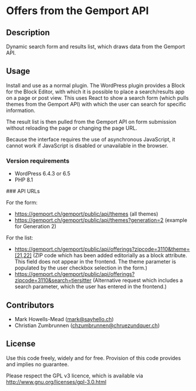 # Offers from the Gemport API

## Description

Dynamic search form and results list, which draws data from the Gemport API.

## Usage

Install and use as a normal plugin. The WordPress plugin provides a Block for the Block Editor, with which it is possible
to place a search/results app on a page or post view. This uses React to show a search form (which pulls themes from the Gemport API)
with which the user can search for specific information.

The result list is then pulled from the Gemport API on form submission without reloading the page or changing the page URL.

Because the interface requires the use of asynchronous JavaScript, it cannot work if JavaScript is disabled or unavailable in the browser.

### Version requirements

-   WordPress 6.4.3 or 6.5
-   PHP 8.1

### API URLs

For the form:

-   https://gemport.ch/gemport/public/api/themes (all themes)
-   https://gemport.ch/gemport/public/api/themes?generation=2 (example for Generation 2)

For the list:

-   https://gemport.ch/gemport/public/api/offerings?zipcode=3110&theme=[21,22] (ZIP code which has been added editorially as a block attribute. This field does not appear in the frontend. The theme parameter is populated by the user checkbox selection in the form.)
-   https://gemport.ch/gemport/public/api/offerings?zipcode=3110&search=tiersitter (Alternative request which includes a search parameter, which the user has entered in the frontend.)

## Contributors

-   Mark Howells-Mead (mark@sayhello.ch)
-   Christian Zumbrunnen (chzumbrunnen@chruezundquer.ch)

## License

Use this code freely, widely and for free. Provision of this code provides and implies no guarantee.

Please respect the GPL v3 licence, which is available via http://www.gnu.org/licenses/gpl-3.0.html
